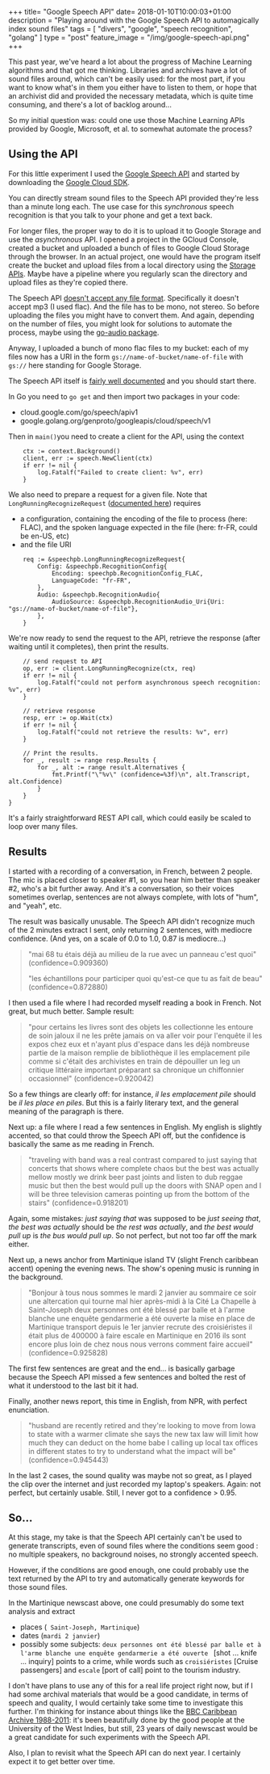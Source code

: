 +++
title= "Google Speech API"
date= 2018-01-10T10:00:03+01:00
description = "Playing around with the Google Speech API to automagically index sound files"
tags = [ "divers", "google", "speech recognition", "golang" ]
type = "post"
feature_image = "/img/google-speech-api.png"
+++

This past year, we've heard a lot about the progress of Machine Learning algorithms and that got me thinking. Libraries and archives have a lot of sound files around, which can't be easily used: for the most part, if you want to know what's in them you either have to listen to them, or hope that an archivist did and provided the necessary metadata, which is quite time consuming, and there's a lot of backlog around...

So my initial question was: could one use those Machine Learning APIs provided by Google, Microsoft, et al. to somewhat automate the process?

## Using the API

For this little experiment I used the [Google Speech API](https://cloud.google.com/speech/) and started by downloading the [Google Cloud SDK](https://cloud.google.com/sdk/).

You can directly stream sound files to the Speech API provided they're less than a minute long each. The use case for this _synchronous_ speech recognition is that you talk to your phone and get a text back.

For longer files, the proper way to do it is to upload it to Google Storage and use the _asynchronous_ API. I opened a project in the GCloud Console, created a bucket and uploaded a bunch of files to Google Cloud Storage through the browser. In an actual project, one would have the program itself create the bucket and upload files from a local directory using the [Storage APIs](https://cloud.google.com/storage/docs/json_api/v1/). Maybe have a pipeline where you regularly scan the directory and upload files as they're copied there.

The Speech API [doesn't accept any file format](https://cloud.google.com/speech/docs/encoding). Specifically it doesn't accept mp3 (I used flac). And the file has to be mono, not stereo. So before uploading the files you might have to convert them. And again, depending on the number of files, you might look for solutions to automate the process, maybe using the [go-audio package](https://github.com/go-audio/audio).

Anyway, I uploaded a bunch of mono flac files to my bucket: each of my files now has a URI in the form ```gs://name-of-bucket/name-of-file``` with ```gs://``` here standing for Google Storage.

The Speech API itself is [fairly well documented](https://cloud.google.com/speech/docs/basics) and you should start there.  

In Go you need to ```go get``` and then import two packages in your code:

- cloud.google.com/go/speech/apiv1
- google.golang.org/genproto/googleapis/cloud/speech/v1

Then in ```main()```you need to create a client for the API, using the context

```
	ctx := context.Background()
	client, err := speech.NewClient(ctx)
	if err != nil {
		log.Fatalf("Failed to create client: %v", err)
	}
```

We also need to prepare a request for a given file. Note that ```LongRunningRecognizeRequest``` ([documented here](https://cloud.google.com/speech/reference/rpc/google.cloud.speech.v1#google.cloud.speech.v1.LongRunningRecognizeRequest)) requires

- a configuration, containing the encoding of the file to process (here: FLAC), and the spoken language expected in the file (here: fr-FR, could be en-US, etc)
- and the file URI

```
	req := &speechpb.LongRunningRecognizeRequest{
		Config: &speechpb.RecognitionConfig{
			Encoding: speechpb.RecognitionConfig_FLAC,
			LanguageCode: "fr-FR",
		},
		Audio: &speechpb.RecognitionAudio{
			AudioSource: &speechpb.RecognitionAudio_Uri{Uri: "gs://name-of-bucket/name-of-file"},
		},
	}
```

We're now ready to send the request to the API, retrieve the response (after waiting until it completes), then print the results.

```
	// send request to API
	op, err := client.LongRunningRecognize(ctx, req)
	if err != nil {
		log.Fatalf("could not perform asynchronous speech recognition: %v", err)
	}

	// retrieve response
	resp, err := op.Wait(ctx)
	if err != nil {
		log.Fatalf("could not retrieve the results: %v", err)
	}

	// Print the results.
	for _, result := range resp.Results {
		for _, alt := range result.Alternatives {
			fmt.Printf("\"%v\" (confidence=%3f)\n", alt.Transcript, alt.Confidence)
		}
	}
}
```

It's a fairly straightforward REST API call, which could easily be scaled to loop over many files.

## Results

I started with a recording of a conversation, in French, between 2 people. The mic is placed closer to speaker #1, so you hear him better than speaker #2, who's a bit further away. And it's a conversation, so their voices sometimes overlap, sentences are not always complete, with lots of "hum", and "yeah", etc. 

The result was basically unusable. The Speech API didn't recognize much of the 2 minutes extract I sent, only returning 2 sentences, with mediocre confidence. (And yes, on a scale of 0.0 to 1.0, 0.87 is mediocre...)

>"mai 68 tu étais déjà au milieu de la rue avec un panneau c'est quoi" (confidence=0.909360)
>
>"les échantillons pour participer quoi qu'est-ce que tu as fait de beau" (confidence=0.872880)

I then used a file where I had recorded myself reading a book in French. Not great, but much better. Sample result:

>"pour certains les livres sont des objets les collectionne les entoure de soin jaloux il ne les prête jamais on va aller voir pour l'enquête il les expos chez eux et n'ayant plus d'espace dans les déjà nombreuse partie de la maison remplie de bibliothèque il les emplacement pile comme si c'était des archivistes en train de dépouiller un leg un critique littéraire important préparant sa chronique un chiffonnier occasionnel" (confidence=0.920042)

So a few things are clearly off: for instance, _il les emplacement pile_ should be _il les place en piles_. But this is a fairly literary text, and the general meaning of the paragraph is there.

Next up: a file where I read a few sentences in English. My english is slightly accented, so that could throw the Speech API off, but the confidence is basically the same as me reading in French.

> "traveling with band was a real contrast compared to just saying that concerts that shows where complete chaos but the best was actually mellow mostly we drink beer past joints and listen to dub reggae music but then the best would pull up the doors with SNAP open and I will be three television cameras pointing up from the bottom of the stairs" (confidence=0.918201)

Again, some mistakes: _just saying that_ was supposed to be _just seeing that_, _the best was actually_ should be _the rest was actually_, and _the best would pull up_ is _the bus would pull up_. So not perfect, but not too far off the mark either.

Next up, a news anchor from Martinique island TV (slight French caribbean accent) opening the evening news. The show's opening music is running in the background.

> "Bonjour à tous nous sommes le mardi 2 janvier au sommaire ce soir une altercation qui tourne mal hier après-midi à la Cité La Chapelle à Saint-Joseph deux personnes ont été blessé par balle et à l'arme blanche une enquête gendarmerie a été ouverte la mise en place de Martinique transport depuis le 1er janvier recrute des croisiéristes il était plus de 400000 à faire escale en Martinique en 2016 ils sont encore plus loin de chez nous nous verrons comment faire accueil" (confidence=0.925828)

The first few sentences are great and the end... is basically garbage because the Speech API missed a few sentences and bolted the rest of what it understood to the last bit it had.

Finally, another news report, this time in English, from NPR, with perfect enunciation.

> "husband are recently retired and they're looking to move from Iowa to state with a warmer climate she says the new tax law will limit how much they can deduct on the home babe I calling up local tax offices in different states to try to understand what the impact will be" (confidence=0.945443)

In the last 2 cases, the sound quality was maybe not so great, as I played the clip over the internet and just recorded my laptop's speakers. Again: not perfect, but certainly usable. Still, I never got to a confidence > 0.95.

## So...

At this stage, my take is that the Speech API certainly can't be used to generate transcripts, even of sound files where the conditions seem good : no multiple speakers, no background noises, no strongly accented speech.

However, if the conditions are good enough, one could probably use the text returned by the API to try and automatically generate keywords for those sound files. 

In the Martinique newscast above, one could presumably do some text analysis and extract 

- places (``` Saint-Joseph, Martinique```)
- dates (```mardi 2 janvier```)
- possibly some subjects: ```deux personnes ont été blessé par balle et à l'arme blanche une enquête gendarmerie a été ouverte ``` [shot ... knife ... inquiry] points to a crime, while words such as ```croisiéristes``` [Cruise passengers] and ``` escale ``` [port of call] point to the tourism industry.

I don't have plans to use any of this for a real life project right now, but if I had some archival materials that would be a good candidate, in terms of speech and quality, I would certainly take some time to investigate this further. I'm thinking for instance about things like the [BBC Caribbean Archive 1988-2011](http://uwispace.sta.uwi.edu/dspace/handle/2139/11134): it's been beautifully done by the good people at the University of the West Indies, but still, 23 years of daily newscast would be a great candidate for such experiments with the Speech API.

Also, I plan to revisit what the Speech API can do next year. I certainly expect it to get better over time.